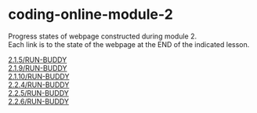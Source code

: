 # coding-online-module-2
Progress states of webpage constructed during module 2.  
Each link is to the state of the webpage at the END of the indicated lesson.  

[2.1.5/RUN-BUDDY](https://tom2u.github.io/coding-online-module-2/2.1.5/RUN-BUDDY)  
[2.1.9/RUN-BUDDY](https://tom2u.github.io/coding-online-module-2/2.1.9/RUN-BUDDY)  
[2.1.10/RUN-BUDDY](https://tom2u.github.io/coding-online-module-2/2.1.10/RUN-BUDDY)  
[2.2.4/RUN-BUDDY](https://tom2u.github.io/coding-online-module-2/2.2.4/RUN-BUDDY)  
[2.2.5/RUN-BUDDY](https://tom2u.github.io/coding-online-module-2/2.2.5/RUN-BUDDY)  
[2.2.6/RUN-BUDDY](https://tom2u.github.io/coding-online-module-2/2.2.6/RUN-BUDDY)  
